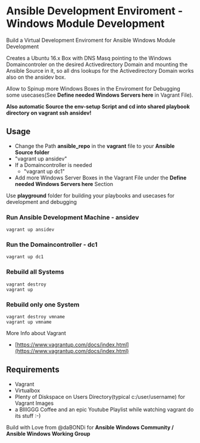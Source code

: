 # Ansible Development Enviroment - Windows Module Development

Build a Virtual Development Enviroment for Ansible Windows Module Development

Creates a Ubuntu 16.x Box with DNS Masq pointing to the Windows Domaincontroler on the desired Activedirectory Domain and
mounting the Ansible Source in it, so all dns lookups for the Activedirectory Domain works also on the ansidev box.

Allow to Spinup more Windows Boxes in the Enviroment for Debugging some usecases(See **Define needed Windows Servers here** in Vagrant File).

**Also automatic Source the env-setup Script and cd into shared playbook directory on vagrant ssh ansidev!**

## Usage

- Change the Path **ansible_repo** in the **vagrant** file to your **Ansible Source folder**
- "vagrant up ansidev"
- If a Domaincontroller is needed
  - "vagrant up dc1"
- Add more Windows Server Boxes in the Vagrant File under the **Define needed Windows Servers here** Section

Use **playground** folder for building your playbooks and usecases for development and debugging

### Run Ansible Development Machine - ansidev

```ssh
vagrant up ansidev
```

### Run the Domaincontroller - dc1

```ssh
vagrant up dc1
```

### Rebuild all Systems

```ssh
vagrant destroy
vagrant up
```

### Rebuild only one System

```ssh
vagrant destroy vmname
vagrant up vmname
```

More Info about Vagrant

- [https://www.vagrantup.com/docs/index.html](https://www.vagrantup.com/docs/index.html)

## Requirements

- Vagrant
- Virtualbox
- Plenty of Diskspace on Users Directory(typical c:/user/username) for Vagrant Images
- a BIIIGGG Coffee and an epic Youtube Playlist while watching vagrant do its stuff :-)

 Build with Love from @daBONDi for **Ansible Windows Community / Ansible Windows Working Group**